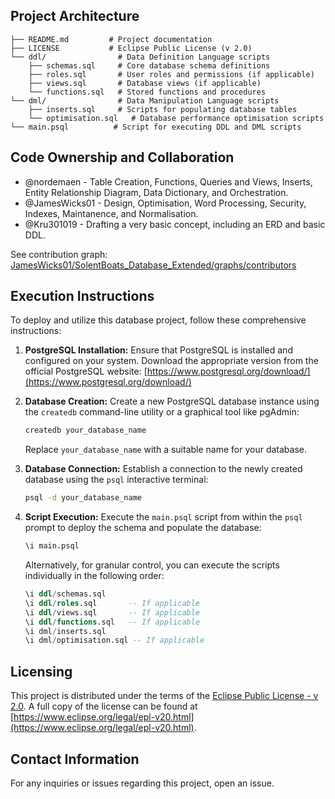 ## Project Architecture

```
├── README.md         # Project documentation
├── LICENSE           # Eclipse Public License (v 2.0)
└── ddl/                # Data Definition Language scripts
    ├── schemas.sql     # Core database schema definitions
    ├── roles.sql       # User roles and permissions (if applicable)
    ├── views.sql       # Database views (if applicable)
    └── functions.sql   # Stored functions and procedures
└── dml/                # Data Manipulation Language scripts
    ├── inserts.sql     # Scripts for populating database tables
    └── optimisation.sql   # Database performance optimisation scripts
└── main.psql          # Script for executing DDL and DML scripts
```

## Code Ownership and Collaboration

- @nordemaen - Table Creation, Functions, Queries and Views, Inserts, Entity Relationship Diagram, Data Dictionary, and Orchestration.
- @JamesWicks01 - Design, Optimisation, Word Processing, Security, Indexes, Maintanence, and Normalisation.
- @Kru301019 - Drafting a very basic concept, including an ERD and basic DDL.

See contribution graph: [JamesWicks01/SolentBoats_Database_Extended/graphs/contributors](https://github.com/JamesWicks01/SolentBoats_Database_Extended/graphs/contributors)

## Execution Instructions

To deploy and utilize this database project, follow these comprehensive instructions:

1.  **PostgreSQL Installation:** Ensure that PostgreSQL is installed and configured on your system. Download the appropriate version from the official PostgreSQL website: [https://www.postgresql.org/download/](https://www.postgresql.org/download/)

2.  **Database Creation:** Create a new PostgreSQL database instance using the `createdb` command-line utility or a graphical tool like pgAdmin:

    ```bash
    createdb your_database_name
    ```

    Replace `your_database_name` with a suitable name for your database.

3.  **Database Connection:** Establish a connection to the newly created database using the `psql` interactive terminal:

    ```bash
    psql -d your_database_name
    ```

4.  **Script Execution:** Execute the `main.psql` script from within the `psql` prompt to deploy the schema and populate the database:

    ```sql
    \i main.psql
    ```

    Alternatively, for granular control, you can execute the scripts individually in the following order:

    ```sql
    \i ddl/schemas.sql
    \i ddl/roles.sql       -- If applicable
    \i ddl/views.sql       -- If applicable
    \i ddl/functions.sql   -- If applicable
    \i dml/inserts.sql
    \i dml/optimisation.sql -- If applicable
    ```

## Licensing

This project is distributed under the terms of the [Eclipse Public License - v 2.0](LICENSE). A full copy of the license can be found at [https://www.eclipse.org/legal/epl-v20.html](https://www.eclipse.org/legal/epl-v20.html).

## Contact Information

For any inquiries or issues regarding this project, open an issue.
